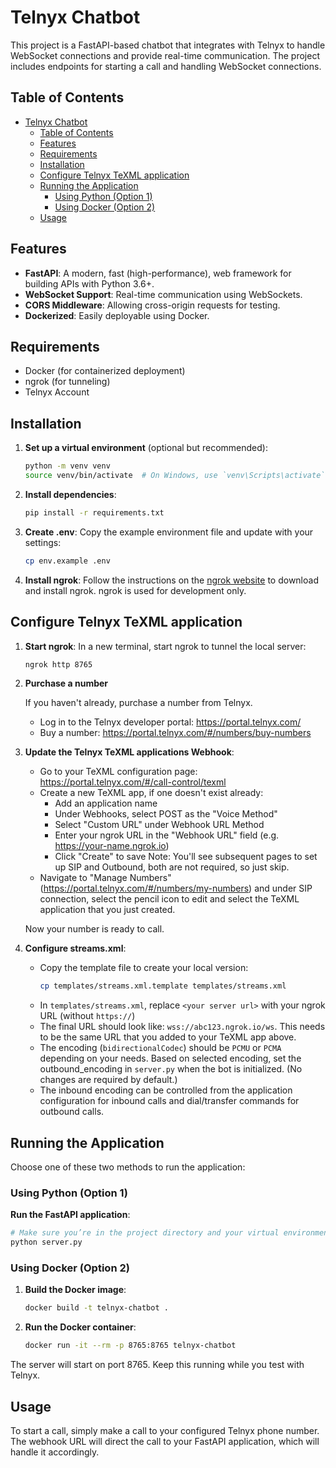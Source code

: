 # Telnyx Chatbot

This project is a FastAPI-based chatbot that integrates with Telnyx to handle WebSocket connections and provide real-time communication. The project includes endpoints for starting a call and handling WebSocket connections.

## Table of Contents

- [Telnyx Chatbot](#telnyx-chatbot)
  - [Table of Contents](#table-of-contents)
  - [Features](#features)
  - [Requirements](#requirements)
  - [Installation](#installation)
  - [Configure Telnyx TeXML application](#configure-telnyx-texml-application)
  - [Running the Application](#running-the-application)
    - [Using Python (Option 1)](#using-python-option-1)
    - [Using Docker (Option 2)](#using-docker-option-2)
  - [Usage](#usage)

## Features

- **FastAPI**: A modern, fast (high-performance), web framework for building APIs with Python 3.6+.
- **WebSocket Support**: Real-time communication using WebSockets.
- **CORS Middleware**: Allowing cross-origin requests for testing.
- **Dockerized**: Easily deployable using Docker.

## Requirements

- Docker (for containerized deployment)
- ngrok (for tunneling)
- Telnyx Account

## Installation

1. **Set up a virtual environment** (optional but recommended):

   ```sh
   python -m venv venv
   source venv/bin/activate  # On Windows, use `venv\Scripts\activate`
   ```

2. **Install dependencies**:

   ```sh
   pip install -r requirements.txt
   ```

3. **Create .env**:
   Copy the example environment file and update with your settings:

   ```sh
   cp env.example .env
   ```

4. **Install ngrok**:
   Follow the instructions on the [ngrok website](https://ngrok.com/download) to download and install ngrok. ngrok is used for development only.

## Configure Telnyx TeXML application

1. **Start ngrok**:
   In a new terminal, start ngrok to tunnel the local server:

   ```sh
   ngrok http 8765
   ```

2. **Purchase a number**

   If you haven't already, purchase a number from Telnyx.

   - Log in to the Telnyx developer portal: https://portal.telnyx.com/
   - Buy a number: https://portal.telnyx.com/#/numbers/buy-numbers

3. **Update the Telnyx TeXML applications Webhook**:

   - Go to your TeXML configuration page: https://portal.telnyx.com/#/call-control/texml
   - Create a new TeXML app, if one doesn't exist already:
     - Add an application name
     - Under Webhooks, select POST as the "Voice Method"
     - Select "Custom URL" under Webhook URL Method
     - Enter your ngrok URL in the "Webhook URL" field (e.g. https://your-name.ngrok.io)
     - Click "Create" to save
       Note: You'll see subsequent pages to set up SIP and Outbound, both are not required, so just skip.
   - Navigate to "Manage Numbers" (https://portal.telnyx.com/#/numbers/my-numbers) and under SIP connection, select the pencil icon to edit and select the TeXML application that you just created.

   Now your number is ready to call.

4. **Configure streams.xml**:
   - Copy the template file to create your local version:
     ```sh
     cp templates/streams.xml.template templates/streams.xml
     ```
   - In `templates/streams.xml`, replace `<your server url>` with your ngrok URL (without `https://`)
   - The final URL should look like: `wss://abc123.ngrok.io/ws`. This needs to be the same URL that you added to your TeXML app above.
   - The encoding (`bidirectionalCodec`) should be `PCMU` or `PCMA` depending on your needs. Based on selected encoding, set the outbound_encoding in `server.py` when the bot is initialized. (No changes are required by default.)
   - The inbound encoding can be controlled from the application configuration for inbound calls and dial/transfer commands for outbound calls.

## Running the Application

Choose one of these two methods to run the application:

### Using Python (Option 1)

**Run the FastAPI application**:

```sh
# Make sure you’re in the project directory and your virtual environment is activated
python server.py
```

### Using Docker (Option 2)

1. **Build the Docker image**:

   ```sh
   docker build -t telnyx-chatbot .
   ```

2. **Run the Docker container**:
   ```sh
   docker run -it --rm -p 8765:8765 telnyx-chatbot
   ```

The server will start on port 8765. Keep this running while you test with Telnyx.

## Usage

To start a call, simply make a call to your configured Telnyx phone number. The webhook URL will direct the call to your FastAPI application, which will handle it accordingly.
